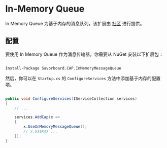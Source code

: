 # In-Memory Queue

In Memory Queue 为基于内存的消息队列，该扩展由 [社区](https://github.com/yang-xiaodong/Savorboard.CAP.InMemoryMessageQueue) 进行提供。

## 配置

要使用 In Memory Queue 作为消息传输器，你需要从 NuGet 安装以下扩展包：

```shell

Install-Package Savorboard.CAP.InMemoryMessageQueue

```

然后，你可以在 `Startup.cs` 的 `ConfigureServices` 方法中添加基于内存的配置项。

```csharp

public void ConfigureServices(IServiceCollection services)
{
    // ...

    services.AddCap(x =>
    {
        x.UseInMemoryMessageQueue();
        // x.UseXXX ...
    });
}

```